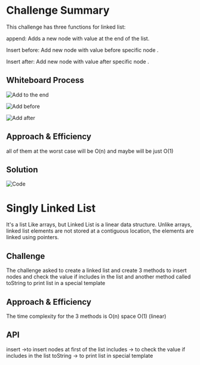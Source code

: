 # Challenge Summary
This challenge has three functions for linked list:

append: Adds a new node with value at the end of the list.

Insert before: Add new node with value before specific node .

Insert after: Add new node with value after specific node .

## Whiteboard Process

![Add to the end](/assets/append.jpg)

![Add before](/assets/add_before.jpg)

![Add after](/assets/add_after.jpg)

## Approach & Efficiency

all of them at the worst case will be O(n)
and maybe will be just O(1)

## Solution
![Code](/assets/123.jpg)


















# Singly Linked List
It's a list Like arrays, but Linked List is a linear data structure. Unlike arrays,
linked list elements are not stored at a contiguous location,
the elements are linked using pointers.
## Challenge
The challenge asked to create a linked list and create 3 methods to insert nodes and check the value if includes in the list and another method called toString to print list in a special template
## Approach & Efficiency
The time complexity for the 3 methods is O(n) space O(1)     (linear)

## API
<!-- Description of each method publicly available to your Linked List -->
insert ->to insert nodes at first of the list
includes -> to check the value if includes in the list 
toString -> to print list in special template

